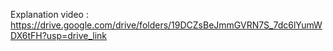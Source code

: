 Explanation video : https://drive.google.com/drive/folders/19DCZsBeJmmGVRN7S_7dc6lYumWDX6tFH?usp=drive_link